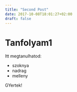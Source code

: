 ```yaml
---
title: "Second Post"
date: 2017-10-08T18:01:27+02:00
draft: false
---
```


# Tanfolyam1

Itt megtanulhatod:
- szoknya
- nadrag
- melleny

GYertek!
